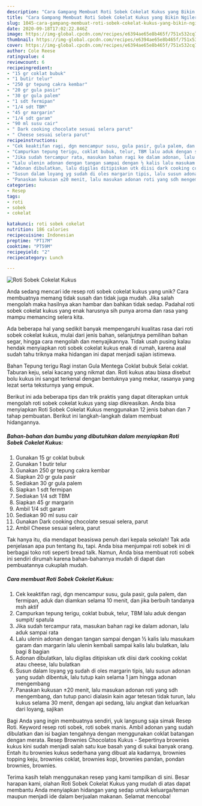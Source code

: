 ```yaml
---
description: "Cara Gampang Membuat Roti Sobek Cokelat Kukus yang Bikin Ngiler"
title: "Cara Gampang Membuat Roti Sobek Cokelat Kukus yang Bikin Ngiler"
slug: 1045-cara-gampang-membuat-roti-sobek-cokelat-kukus-yang-bikin-ngiler
date: 2020-09-18T17:02:22.846Z
image: https://img-global.cpcdn.com/recipes/e6394ae65e8b465f/751x532cq70/roti-sobek-cokelat-kukus-foto-resep-utama.jpg
thumbnail: https://img-global.cpcdn.com/recipes/e6394ae65e8b465f/751x532cq70/roti-sobek-cokelat-kukus-foto-resep-utama.jpg
cover: https://img-global.cpcdn.com/recipes/e6394ae65e8b465f/751x532cq70/roti-sobek-cokelat-kukus-foto-resep-utama.jpg
author: Cole Reese
ratingvalue: 4
reviewcount: 6
recipeingredient:
- "15 gr coklat bubuk"
- "1 butir telur"
- "250 gr tepung cakra kembar"
- "20 gr gula pasir"
- "30 gr gula palem"
- "1 sdt fermipan"
- "1/4 sdt TBM"
- "45 gr margarin"
- "1/4 sdt garam"
- "90 ml susu cair"
- " Dark cooking chocolate sesuai selera parut"
- " Cheese sesuai selera parut"
recipeinstructions:
- "Cek keaktifan ragi, dgn mencampur susu, gula pasir, gula palem, dan fermipan, aduk dan diamkan selama 10 menit, dan jika berbuih tandanya msh aktif"
- "Campurkan tepung terigu, coklat bubuk, telur, TBM lalu aduk dengan sumpit/ spatula"
- "Jika sudah tercampur rata, masukan bahan ragi ke dalam adonan, lalu aduk sampai rata"
- "Lalu ulenin adonan dengan tangan sampai dengan ½ kalis lalu masukam garam dan margarin lalu ulenin kembali sampai kalis lalu bulatkan, lalu bagi 8 bagian"
- "Adonan dibulatkan, lalu digilas ditipiskan utk diisi dark cooking coklat atau cheese, lalu bulatkan"
- "Susun dalam loyang yg sudah di oles margarin tipis, lalu susun adonan yang sudah dibentuk, lalu tutup kain selama 1 jam hingga adonan mengembang"
- "Panaskan kukusan ±20 menit, lalu masukan adonan roti yang sdh mengembang, dan tutup panci dialasin kain agar tetesan tidak turun, lalu kukus selama 30 menit, dengan api sedang, lalu angkat dan keluarkan dari loyang, sajikan"
categories:
- Resep
tags:
- roti
- sobek
- cokelat

katakunci: roti sobek cokelat 
nutrition: 186 calories
recipecuisine: Indonesian
preptime: "PT17M"
cooktime: "PT59M"
recipeyield: "2"
recipecategory: Lunch

---
```



![Roti Sobek Cokelat Kukus](https://img-global.cpcdn.com/recipes/e6394ae65e8b465f/751x532cq70/roti-sobek-cokelat-kukus-foto-resep-utama.jpg)

Anda sedang mencari ide resep roti sobek cokelat kukus yang unik? Cara membuatnya memang tidak susah dan tidak juga mudah. Jika salah mengolah maka hasilnya akan hambar dan bahkan tidak sedap. Padahal roti sobek cokelat kukus yang enak harusnya sih punya aroma dan rasa yang mampu memancing selera kita.

Ada beberapa hal yang sedikit banyak mempengaruhi kualitas rasa dari roti sobek cokelat kukus, mulai dari jenis bahan, selanjutnya pemilihan bahan segar, hingga cara mengolah dan menyajikannya. Tidak usah pusing kalau hendak menyiapkan roti sobek cokelat kukus enak di rumah, karena asal sudah tahu triknya maka hidangan ini dapat menjadi sajian istimewa.

Bahan Tepung terigu Ragi instan Gula Mentega Coklat bubuk Selai coklat. Taburan keju, selai kacang yang nikmat dan. Roti kukus atau biasa disebut bolu kukus ini sangat terkenal dengan bentuknya yang mekar, rasanya yang lezat serta teksturnya yang empuk.


Berikut ini ada beberapa tips dan trik praktis yang dapat diterapkan untuk mengolah roti sobek cokelat kukus yang siap dikreasikan. Anda bisa menyiapkan Roti Sobek Cokelat Kukus menggunakan 12 jenis bahan dan 7 tahap pembuatan. Berikut ini langkah-langkah dalam membuat hidangannya.

<!--inarticleads1-->

##### Bahan-bahan dan bumbu yang dibutuhkan dalam menyiapkan Roti Sobek Cokelat Kukus:

1. Gunakan 15 gr coklat bubuk
1. Gunakan 1 butir telur
1. Gunakan 250 gr tepung cakra kembar
1. Siapkan 20 gr gula pasir
1. Sediakan 30 gr gula palem
1. Siapkan 1 sdt fermipan
1. Sediakan 1/4 sdt TBM
1. Siapkan 45 gr margarin
1. Ambil 1/4 sdt garam
1. Sediakan 90 ml susu cair
1. Gunakan  Dark cooking chocolate sesuai selera, parut
1. Ambil  Cheese sesuai selera, parut


Tak hanya itu, dia mendapat beasiswa penuh dari kepala sekolah! Tak ada penjelasan apa pun tentang itu, tapi. Anda bisa menjumpai roti sobek ini di berbagai toko roti seperti bread talk. Namun, Anda bisa membuat roti sobek ini sendiri dirumah karena bahan-bahannya mudah di dapat dan pembuatannya cukuplah mudah. 

<!--inarticleads2-->

##### Cara membuat Roti Sobek Cokelat Kukus:

1. Cek keaktifan ragi, dgn mencampur susu, gula pasir, gula palem, dan fermipan, aduk dan diamkan selama 10 menit, dan jika berbuih tandanya msh aktif
1. Campurkan tepung terigu, coklat bubuk, telur, TBM lalu aduk dengan sumpit/ spatula
1. Jika sudah tercampur rata, masukan bahan ragi ke dalam adonan, lalu aduk sampai rata
1. Lalu ulenin adonan dengan tangan sampai dengan ½ kalis lalu masukam garam dan margarin lalu ulenin kembali sampai kalis lalu bulatkan, lalu bagi 8 bagian
1. Adonan dibulatkan, lalu digilas ditipiskan utk diisi dark cooking coklat atau cheese, lalu bulatkan
1. Susun dalam loyang yg sudah di oles margarin tipis, lalu susun adonan yang sudah dibentuk, lalu tutup kain selama 1 jam hingga adonan mengembang
1. Panaskan kukusan ±20 menit, lalu masukan adonan roti yang sdh mengembang, dan tutup panci dialasin kain agar tetesan tidak turun, lalu kukus selama 30 menit, dengan api sedang, lalu angkat dan keluarkan dari loyang, sajikan


Bagi Anda yang ingin membuatnya sendiri, yuk langsung saja simak Resep Roti. Keyword resep roti sobek, roti sobek manis. Ambil adonan yang sudah dibulatkan dan isi bagian tengahnya dengan menggunakan coklat batangan dengan merata. Resep Brownies Chocolatos Kukus - Sepertinya brownies kukus kini sudah menjadi salah satu kue basah yang di sukai banyak orang. Entah itu brownies kukus sederhana yang dibuat ala kadarnya, brownies topping keju, brownies coklat, brownies kopi, brownies pandan, pondan brownies, brownies. 

Terima kasih telah menggunakan resep yang kami tampilkan di sini. Besar harapan kami, olahan Roti Sobek Cokelat Kukus yang mudah di atas dapat membantu Anda menyiapkan hidangan yang sedap untuk keluarga/teman maupun menjadi ide dalam berjualan makanan. Selamat mencoba!
